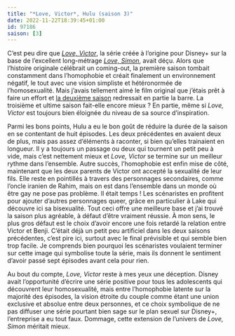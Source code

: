 ```yaml
---
title: "*Love, Victor*, Hulu (saison 3)"
date: 2022-11-22T18:39:45+01:00
id: 97186 
saison: [3]
---
```


C’est peu dire que [*Love, Victor*](https://voiretmanger.fr/love-victor-aptaker-berger-hulu/), la série créée à l’origine pour Disney+ sur la base de l’excellent long-métrage [*Love, Simon*](https://voiretmanger.fr/love-simon-berlanti/), avait déçu. Alors que l’histoire originale célébrait un coming-out, la première saison tombait constamment dans l’homophobie et créait finalement un environnement négatif, le tout avec une vision simpliste et hétéronormée de l’homosexualité. Mais j’avais tellement aimé le film original que j’étais prêt à faire un effort et [la deuxième saison](https://voiretmanger.fr/love-victor-aptaker-berger-hulu/#2) redressait en partie la barre. La troisième et ultime saison fait-elle encore mieux ? En partie, même si *Love, Victor* est toujours bien éloignée du niveau de sa source d’inspiration.

Parmi les bons points, Hulu a eu le bon goût de réduire la durée de la saison en se contentant de huit épisodes. Les deux précédentes en avaient deux de plus, mais pas assez d’éléments à raconter, si bien qu’elles trainaient en longueur. Il y a toujours un passage ou deux qui tournent un petit peu à vide, mais c’est nettement mieux et *Love, Victor* se termine sur un meilleur rythme dans l’ensemble. Autre succès, l’homophobie est enfin mise de côté, maintenant que les deux parents de Victor ont accepté la sexualité de leur fils. Elle reste en pointillés à travers des personnages secondaires, comme l’oncle iranien de Rahim, mais on est dans l’ensemble dans un monde où être gay ne pose pas problème. Il était temps ! Les scénaristes en profitent pour ajouter d’autres personnages queer, grâce en particulier à Lake qui découvre ici sa bisexualité. Tout ceci offre une meilleure base et j’ai trouvé la saison plus agréable, à défaut d’être vraiment réussie. À mon sens, le plus gros défaut est le choix d’avoir encore une fois retardé la relation entre Victor et Benji. C’était déjà un petit peu artificiel dans les deux saisons précédentes, c’est pire ici, surtout avec le final prévisible et qui semble bien trop facile. Je comprends bien pourquoi les scénaristes voulaient terminer sur cette image qui symbolise toute la série, mais ils donnent le sentiment d’avoir passé sept épisodes avant cela pour rien.

Au bout du compte, *Love, Victor* reste à mes yeux une déception. Disney avait l’opportunité d’écrire une série positive pour tous les adolescents qui découvrent leur homosexualité, mais entre l’homophobie latente sur la majorité des épisodes, la vision étroite du couple comme étant une union exclusive et absolue entre deux personnes, et ce choix symbolique de ne pas diffuser une série pourtant bien sage sur le plan sexuel sur Disney+, l’entreprise a eu tout faux. Dommage, cette extension de l’univers de *Love, Simon* méritait mieux.


